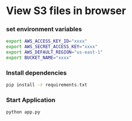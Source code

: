# View S3 files in browser

### set environment variables

```bash
export AWS_ACCESS_KEY_ID="xxxx"
export AWS_SECRET_ACCESS_KEY="xxxx"
export AWS_DEFAULT_REGION="us-east-1"
export BUCKET_NAME="xxxx"
````

### Install dependencies 

```bash
pip install -r requirements.txt
```

### Start Application

```
python app.py
```
